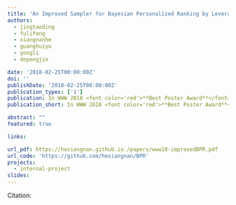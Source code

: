 ```yaml
---
title: 'An Improved Sampler for Bayesian Personalized Ranking by Leveraging View Data'
authors:
  - jingtaoding
  - fulifeng
  - xiangnanhe
  - guanghuiyu
  - yongli
  - depengjin

date: '2018-02-25T00:00:00Z'
doi: ''
publishDate: '2018-02-25T00:00:00Z'
publication_types: ['1']
publication: In WWW 2018 <font color='red'>**Best Poster Award**</font>
publication_short: In WWW 2018 <font color='red'>**Best Poster Award**</font>

abstract: ""
featured: true

links:

url_pdf: https://hexiangnan.github.io./papers/www18-improvedBPR.pdf
url_code: 'https://github.com/hexiangnan/BPR'
projects:
  - internal-project
slides:
---
```




Citation:
